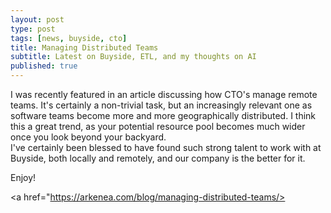 ```yaml
---
layout: post
type: post
tags: [news, buyside, cto]
title: Managing Distributed Teams
subtitle: Latest on Buyside, ETL, and my thoughts on AI 
published: true
---
```


I was recently featured in an article discussing how CTO's manage remote teams.  It's certainly a non-trivial task, 
but an increasingly relevant one as software teams become more and more geographically distributed.  I think this 
a great trend, as your potential resource pool becomes much wider once you look beyond your backyard.  
I've certainly been blessed to have found such strong talent to work with at Buyside, both locally and remotely,
and our company is the better for it.

Enjoy! 

<a href="https://arkenea.com/blog/managing-distributed-teams/></a>
